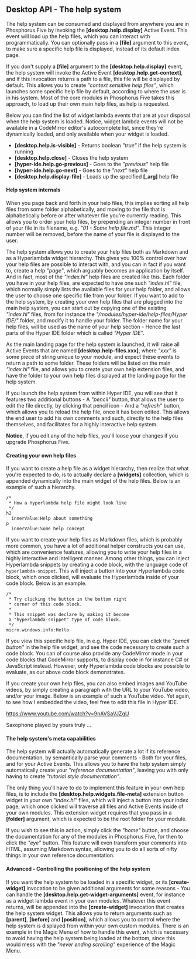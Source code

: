 ## Desktop API - The help system

The help system can be consumed and displayed from anywhere you are in Phosphorus Five by invoking
the **[desktop.help.display]** Active Event. This event will load up the help files, which you
can interact with programmatically. You can optionally pass in a **[file]** argument to this event,
to make sure a specific help file is displayed, instead of its default index page.

If you don't supply a **[file]** argument to the **[desktop.help.display]** event, the help system will
invoke the Active Event **[desktop.help.get-context]**, and if this invocation returns a path to a file,
this file will be displayed by default. This allows you to create _"context sensitive help files"_,
which launches some specific help file by default, according to where the user is in his system.
Most of the core modules in Phosphorus Five takes this approach, to load up their own main help files,
as help is requested.

Below you can find the list of widget lambda events that are at your disposal when the help system
is loaded. Notice, widget lambda events will not be available in a CodeMirror editor's autocomplete
list, since they're dynamically loaded, and only available when your widget is loaded.

* __[desktop.help.is-visible]__ - Returns boolean _"true"_ if the help system is running
* __[desktop.help.close]__ - Closes the help system
* __[hyper-ide.help.go-previous]__ - Goes to the _"previous"_ help file
* __[hyper-ide.help.go-next]__ - Goes to the _"next"_ help file
* __[desktop.help.display-file]__ - Loads up the specified __[\_arg]__ help file

#### Help system internals

When you page back and forth in your help files, this implies sorting all help files from some folder
alphabetically, and moving to the file that is alphabetically before or after whatever file you're currently
reading. This allows you to order your help files, by prepending an integer number in front of
your file in its filename, e.g. _"01 - Some help file.md"_. This integer number will be removed, before
the name of your file is displayed to the user.

The help system allows you to create your help files both as Markdown and as a Hyperlambda widget
hierarchy. This gives you 100% control over how your help files are possible to interact with, and
you can in fact if you want to, create a help _"page"_, which arguably becomes an application by
itself. And in fact, most of the _"index.hl"_ help files are created like this. Each folder you
have in your help files, are expected to have one such _"index.hl"_ file, which normally simply
lists the available files for your help folder, and allows the user to choose one specific file
from your folder. If you want to add to the help system, by creating your own help files that
are plugged into the main help system, you can start out by copying one of the existing _"index.hl"_
files, from for instance the _"/modules/hyper-ide/help-files/Hyper IDE/"_ folder, and modify it to
handle your folder. The folder name for your help files, will be used as the name of your help
section - Hence the last parts of the Hyper IDE folder which is called _"Hyper IDE"_.

As the main landing page for the help system is launched, it will raise all Active Events that
are named **[desktop.help-files.xxx]**, where _"xxx"_ is some piece of string unique to your module,
and expect these events to return a path to some folder. These folders will be listed on the
main _"index.hl"_ file, and allows you to create your own help extension files, and have the folder
to your own help files displayed at the landing page for the help system.

If you launch the help system from within Hyper IDE, you will see that it features two additional
buttons - A _"pencil"_ button, that allows the user to edit the file directly, by clicking that
pencil icon - And a _"refresh"_ button, which allows you to reload the help file, once it has
been edited. This allows the end user to add his own comments and such, directly to the help
files themselves, and facilitates for a highly interactive help system.

**Notice**, if you edit any of the help files, you'll loose your changes if you upgrade Phosphorus Five.

#### Creating your own help files

If you want to create a help file as a widget hierarchy, then realize that what you're expected
to do, is to actually declare a **[widgets]** collection, which is appended dynamically into
the main widget of the help files. Below is an example of such a hierarchy.

```hyperlambda
/*
 * How a Hyperlambda help file might look like
 */
h2
  innerValue:Help about something
p
  innerValue:Some help concept
```

If you want to create your help files as Markdown files, which is probably more common, you have
a lot of additional helper constructs you can use, which are convenience features, allowing
you to write your help files in a highly interactive and intelligent manner. Among other things,
you can inject Hyperlambda snippets by creating a code block, with the language code of `hyperlambda-snippet`.
This will inject a button into your Hyperlambda code block, which once clicked, will evaluate the
Hyperlambda inside of your code block. Below is an example.

```hyperlambda-snippet
/*
 * Try clicking the button in the bottom right
 * corner of this code block.
 *
 * This snippet was declare by making it become
 a "hyperlambda-snippet" type of code block.
 */
micro.windows.info:Hello
```

If you view this specific help file, in e.g. Hyper IDE, you can click the _"pencil button"_ in
the help file widget, and see the code necessary to create such a code block. You can of course
also provide any CodeMirror mode in your code blocks that CodeMirror supports, to display
code in for instance C# or JavaScript instead. However, only Hyperlambda code blocks are possible
to evaluate, as our above code block demonstrates.

If you create your own help files, you can also embed images and YouTube videos, by simply
creating a paragraph with the URL to your YouTube video, and/or your image. Below is an example
of such a YouTube video. Yet again, to see how I embedded the video, feel free to edit this file
in Hyper IDE.

https://www.youtube.com/watch?v=9nAVSaVJZgU

Saxophone played by yours truly ...

#### The help system's meta capabilities

The help system will actually automatically generate a lot if its reference documentation, by semantically
parse your comments - Both for your files, and for your Active Events. This allows you to have the help
system simply automatically create your _"reference documentation"_, leaving you with only having to
create _"tutorial style documentation"_.

The only thing you'll have to do to implement this feature in your own help files, is to include the
__[desktop.help.widgets.file-meta]__ extension button widget in your own _"index.hl"_ files, which
will inject a button into your index page, which once clicked will traverse all files and Active Events
inside of your own modules. This extension widget requires that you pass in a __[folder]__ argument,
which is expected to be the root folder for your module.

If you wish to see this in action, simply click the _"home"_ button, and choose the documentation
for any of the modules in Phosphorus Five, for then to click the _"eye"_ button. This feature
will even transform your comments into HTML, assuming Markdown syntax, allowing you to do all
sorts of nifty things in your own reference documentation.

#### Advanced - Controlling the positioning of the help system

If you want the help system to be loaded in a specific widget, or its **[create-widget]** invocation
to be given additional arguments for some reasons - You can handle the **[desktop.help.get-widget-arguments]**
event, for instance as a widget lambda event in your own modules. Whatever this event returns, will
be appended into the **[create-widget]** invocation that creates the help system widget. This allows
you to return arguments such as **[parent]**, **[before]** and **[position]**, which allows you to
control where the help system is displayed from within your own custom modules. There is an example
in the Magic Menu of how to handle this event, which is necessary to avoid having the help system
being loaded at the bottom, since this would mess with the _"never ending scrolling"_ experience
of the Magic Menu.
